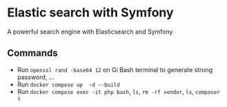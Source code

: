 # Elastic search with Symfony

A powerful search engine with Elasticsearch and Symfony

## Commands
-  Run `openssl rand -base64 12` on Gi Bash terminal to generate strong password, ...
-  Run `docker compose up  -d --build`
-  Run `docker compose exec -it php bash`, `ls`, `rm -rf vendor`, `ls`, `composer i`